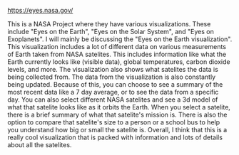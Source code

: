 https://eyes.nasa.gov/

This is a NASA Project where they have various visualizations.
These include "Eyes on the Earth", "Eyes on the Solar System", and "Eyes on Exoplanets".
I will mainly be discussing the "Eyes on the Earth visualization".
This visualization includes a lot of different data on various measurements of Earth taken from NASA satelites.
This includes information like what the Earth currently looks like (visible data), global temperatures, carbon dioxide levels, and more.
The visualization also shows what satelites the data is being collected from.
The data from the visualization is also constantly being updated.
Because of this, you can choose to see a summary of the most recent data like a 7 day average, or to see the data from a specific day.
You can also select different NASA satelites and see a 3d model of what that satelite looks like as it orbits the Earth.
When you select a satelite, there is a brief summary of what that satelite's mission is.
There is also the option to compare that satelite's size to a person or a school bus to help you understand how big or small the satelite is.
Overall, I think that this is a really cool visualization that is packed with information and lots of details about all the satelites.

